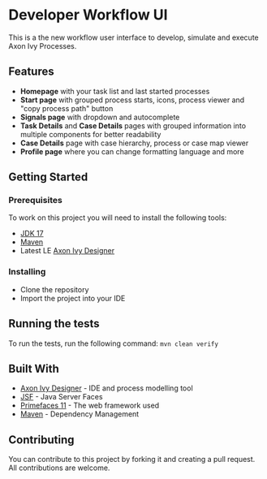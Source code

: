 # Developer Workflow UI

This is a the new workflow user interface to develop, simulate and execute Axon Ivy Processes.

## Features

* **Homepage** with your task list and last started processes
* **Start page** with grouped process starts, icons, process viewer and "copy process path" button
* **Signals page** with dropdown and autocomplete
* **Task Details** and **Case Details** pages with grouped information into multiple components for better readability
* **Case Details** page with case hierarchy, process or case map viewer
* **Profile page** where you can change formatting language and more


## Getting Started

### Prerequisites

To work on this project you will need to install the following tools:

- [JDK 17](https://adoptium.net/)
- [Maven](https://maven.apache.org/download.cgi)
- Latest LE [Axon Ivy Designer](https://developer.axonivy.com/download/leading-edge)

### Installing

- Clone the repository
- Import the project into your IDE

## Running the tests

To run the tests, run the following command: `mvn clean verify`

## Built With

- [Axon Ivy Designer](https://developer.axonivy.com/) - IDE and process modelling tool
- [JSF](https://www.oracle.com/java/technologies/jsf.html) - Java Server Faces
- [Primefaces 11](https://www.primefaces.org/) - The web framework used
- [Maven](https://maven.apache.org/) - Dependency Management

## Contributing

You can contribute to this project by forking it and creating a pull request. All contributions are welcome.

